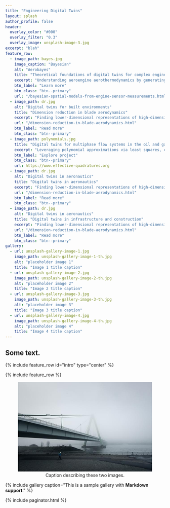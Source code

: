 ```yaml
---
title: "Engineering Digital Twins"
layout: splash
author_profile: false
header:
  overlay_color: "#000"
  overlay_filter: "0.3"
  overlay_image: unsplash-image-3.jpg
excerpt: "blah"
feature_row:
  - image_path: bayes.jpg
    image_caption: "Bayesian"
    alt: "Aerobayes"
    title: "Theoretical foundations of digital twins for complex engineering systems"
    excerpt: "Understanding aeroengine aerothermodynamics by generating spatial fields of temperature and pressure based on sensor measurements."
    btn_label: "Learn more"
    btn_class: "btn--primary"
    url: "/bayesian-spatial-models-from-engine-sensor-measurements.html"
  - image_path: dr.jpg
    alt: "Digital twins for built environments"
    title: "Dimension reduction in blade aerodynamics"
    excerpt: "Finding lower-dimensional representations of high-dimensional design spaces for the aerodynamic design and manufacturing of aeroengine blades."
    url: "/dimension-reduction-in-blade-aerodynamics.html"
    btn_label: "Read more"
    btn_class: "btn--primary"
  - image_path: polynomials.jpg
    title: "Digital twins for multiphase flow systems in the oil and gas and fast moving consumer goods industries"
    excerpt: "Leveraging polynomial approximations via least squares, compressive sensing and numerical integration rules for learning."
    btn_label: "Explore project"
    btn_class: "btn--primary"
    url: https://www.effective-quadratures.org
  - image_path: dr.jpg
    alt: "Digital twins in aeronautics"
    title: "Digital twins in aeronautics"
    excerpt: "Finding lower-dimensional representations of high-dimensional design spaces for the aerodynamic design and manufacturing of aeroengine blades."
    url: "/dimension-reduction-in-blade-aerodynamics.html"
    btn_label: "Read more"
    btn_class: "btn--primary"
  - image_path: dr.jpg
    alt: "Digital twins in aeronautics"
    title: "Digital twins in infrastructure and construction"
    excerpt: "Finding lower-dimensional representations of high-dimensional design spaces for the aerodynamic design and manufacturing of aeroengine blades."
    url: "/dimension-reduction-in-blade-aerodynamics.html"
    btn_label: "Read more"
    btn_class: "btn--primary"
gallery:
  - url: unsplash-gallery-image-1.jpg
    image_path: unsplash-gallery-image-1-th.jpg
    alt: "placeholder image 1"
    title: "Image 1 title caption"
  - url: unsplash-gallery-image-2.jpg
    image_path: unsplash-gallery-image-2-th.jpg
    alt: "placeholder image 2"
    title: "Image 2 title caption"
  - url: unsplash-gallery-image-3.jpg
    image_path: unsplash-gallery-image-3-th.jpg
    alt: "placeholder image 3"
    title: "Image 3 title caption"
  - url: unsplash-gallery-image-4.jpg
    image_path: unsplash-gallery-image-4-th.jpg
    alt: "placeholder image 4"
    title: "Image 4 title caption"
---
```

## Some text.
{% include feature_row id="intro" type="center" %}

{% include feature_row %}
<center>
<figure class="one">
    <a href="/images/unsplash-gallery-image-4-th.jpg"><img src="/images/unsplash-gallery-image-4-th.jpg"></a>
    <figcaption>Caption describing these two images.</figcaption>
</figure>
</center>

{% include gallery caption="This is a sample gallery with **Markdown support**." %}

{% include paginator.html %}
